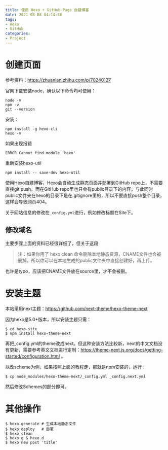 ```yaml
---
title: 使用 Hexo + GitHub Page 自建博客
date: 2021-08-08 04:14:38
tags: 
- Hexo
- GitHub
categories: 
- Project
---
```


# 创建页面

参考资料：https://zhuanlan.zhihu.com/p/70240127

官网下载安装node，确认以下命令均可使用：
```
node -v
npm -v
git --version
```
安装：
```
npm install -g hexo-cli
hexo -v
```
如果出现报错
```
ERROR Cannot find module 'hexo' 
```
重新安装hexo-util
```
npm install -- save-dev hexo-util
```
使用Hexo自建博客，Hexo会自动生成静态页面并部署到GitHub repo上，不需要直接git push。而在GitHub repo里也只会有public目录下的内容。与此同时public文件夹在hexo的目录下是在.gitignore里的，所以不要直接push整个目录，这样会导致网页404。

关于网站信息的修改在`_config.yml`进行，例如修改标题在Site下。

## 修改域名

主要步骤上面的资料已经很详细了，但关于这段

>注：如果你用了 hexo clean 命令删除本地静态资源，CNAME文件也会被删掉，所以你可以在本地生成的public文件夹中直接创建好，再上传。

也许是typo，应该把CNAME文件放在source里，才不会被删。

# 安装主题

本站采用next主题：https://github.com/next-theme/hexo-theme-next

因为hexo是5.0+版本，所以安装主题只需：

```
$ cd hexo-site
$ npm install hexo-theme-next
```
再把_config.yml的theme改成next。但这种安装方法比较新，next的中文文档没有更新，需要参考英文文档进行定制：https://theme-next.js.org/docs/getting-started/configuration.html 。

以改scheme为例，如果按照上面的教程走，那就是npm安装的，运行：
```
$ cp node_modules/hexo-theme-next/_config.yml _config.next.yml
```
然后修改Schemes的部分即可。


# 其他操作
```
$ hexo generate # 生成本地静态文件
$ hexo deploy   # 部署
$ hexo clean   
$ hexo g & hexo d 
$ hexo new post 'title'
```

